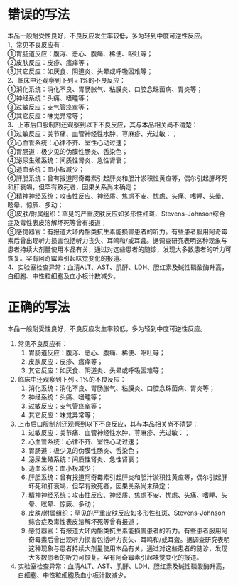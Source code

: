 # 错误的写法

本品一般耐受性良好，不良反应发生率较低，多为轻到中度可逆性反应。  
1、常见不良反应有：  
①胃肠道反应：腹泻、恶心、腹痛、稀便、呕吐等；  
②皮肤反应：皮疹、瘙痒等；  
③其它反应：如厌食、阴道炎、头晕或呼吸困难等；  
2、临床中还观察到下列﹤1%的不良反应：  
①消化系统：消化不良、胃肠胀气、粘膜炎、口腔念珠菌病、胃炎等；  
②神经系统：头痛、嗜睡等；  
③过敏反应：支气管痉挛等；  
④其它反应：味觉异常等；  
3、上市后口服制剂还观察到以下不良反应，其与本品相关尚不清楚：  
①过敏反应：关节痛、血管神经性水肿、荨麻疹、光过敏：；  
②心血管系统：心律不齐、室性心动过速；  
③胃肠道：极少见的伪膜性肠炎、舌染色；  
④泌尿生殖系统：间质性肾炎、急性肾衰；  
⑤造血系统：血小板减少；  
⑥肝胆系统：曾有报道阿奇霉素引起肝炎和胆汁淤积性黄疸等，偶尔引起肝坏死和肝衰竭，但罕有致死者，因果关系尚未确定；  
⑦精神神经系统：攻击性反应、神经质、焦虑不安、忧虑、头痛、嗜睡、头晕、眩晕、惊厥、多动；  
⑧皮肤/附属组织：罕见的严重皮肤反应如多形性红斑、Stevens-Johnson综合症及毒性表皮溶解坏死等曾有报道；  
⑨感觉器官：有报道大环内酯类抗生素能损害患者的听力。有些患者服用阿奇霉素后曾出现听力损害包括听力丧失、耳鸣和/或耳聋。据调查研究表明这种现象与患者持续大剂量使用本品有关，通过对这些患者的随诊，发现大多数患者的听力可恢复。罕有阿奇霉素引起味觉变化的报道。  
4、实验室检查异常：血清ALT、AST、肌酐、LDH、胆红素及碱性磷酸酶升高，白细胞、中性粒细胞及血小板计数减少。









# 正确的写法


本品一般耐受性良好，不良反应发生率较低，多为轻到中度可逆性反应。  

1. 常见不良反应有：  
    1. 胃肠道反应：腹泻、恶心、腹痛、稀便、呕吐等；  
    2. 皮肤反应：皮疹、瘙痒等；  
    3. 其它反应：如厌食、阴道炎、头晕或呼吸困难等；  
2. 临床中还观察到下列﹤1%的不良反应：  
    1. 消化系统：消化不良、胃肠胀气、粘膜炎、口腔念珠菌病、胃炎等；  
    2. 神经系统：头痛、嗜睡等；  
    3. 过敏反应：支气管痉挛等；  
    4. 其它反应：味觉异常等；  
3. 上市后口服制剂还观察到以下不良反应，其与本品相关尚不清楚：  
    1. 过敏反应：关节痛、血管神经性水肿、荨麻疹、光过敏：；  
    2. 心血管系统：心律不齐、室性心动过速；  
    3. 胃肠道：极少见的伪膜性肠炎、舌染色；  
    4. 泌尿生殖系统：间质性肾炎、急性肾衰；  
    5. 造血系统：血小板减少；  
    6. 肝胆系统：曾有报道阿奇霉素引起肝炎和胆汁淤积性黄疸等，偶尔引起肝坏死和肝衰竭，但罕有致死者，因果关系尚未确定；  
    7. 精神神经系统：攻击性反应、神经质、焦虑不安、忧虑、头痛、嗜睡、头晕、眩晕、惊厥、多动；  
    8. 皮肤/附属组织：罕见的严重皮肤反应如多形性红斑、Stevens-Johnson综合症及毒性表皮溶解坏死等曾有报道；  
    9. 感觉器官：有报道大环内酯类抗生素能损害患者的听力。有些患者服用阿奇霉素后曾出现听力损害包括听力丧失、耳鸣和/或耳聋。据调查研究表明这种现象与患者持续大剂量使用本品有关，通过对这些患者的随诊，发现大多数患者的听力可恢复。罕有阿奇霉素引起味觉变化的报道。  
4. 实验室检查异常：血清ALT、AST、肌酐、LDH、胆红素及碱性磷酸酶升高，白细胞、中性粒细胞及血小板计数减少。
